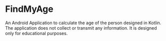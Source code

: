 # FindMyAge
An Android Application to calculate the age of the person designed in Kotlin. 
The application does not collect or transmit any information. 
It is designed only for educational purposes.

